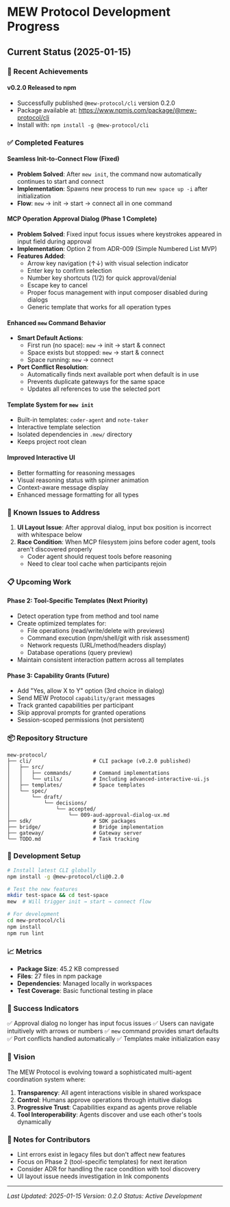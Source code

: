 # MEW Protocol Development Progress

## Current Status (2025-01-15)

### 🎉 Recent Achievements

#### v0.2.0 Released to npm
- Successfully published `@mew-protocol/cli` version 0.2.0
- Package available at: https://www.npmjs.com/package/@mew-protocol/cli
- Install with: `npm install -g @mew-protocol/cli`

### ✅ Completed Features

#### Seamless Init-to-Connect Flow (Fixed)
- **Problem Solved**: After `mew init`, the command now automatically continues to start and connect
- **Implementation**: Spawns new process to run `mew space up -i` after initialization
- **Flow**: `mew` → init → start → connect all in one command

#### MCP Operation Approval Dialog (Phase 1 Complete)
- **Problem Solved**: Fixed input focus issues where keystrokes appeared in input field during approval
- **Implementation**: Option 2 from ADR-009 (Simple Numbered List MVP)
- **Features Added**:
  - Arrow key navigation (↑↓) with visual selection indicator
  - Enter key to confirm selection
  - Number key shortcuts (1/2) for quick approval/denial
  - Escape key to cancel
  - Proper focus management with input composer disabled during dialogs
  - Generic template that works for all operation types

#### Enhanced `mew` Command Behavior
- **Smart Default Actions**:
  - First run (no space): `mew` → init → start & connect
  - Space exists but stopped: `mew` → start & connect
  - Space running: `mew` → connect
- **Port Conflict Resolution**:
  - Automatically finds next available port when default is in use
  - Prevents duplicate gateways for the same space
  - Updates all references to use the selected port

#### Template System for `mew init`
- Built-in templates: `coder-agent` and `note-taker`
- Interactive template selection
- Isolated dependencies in `.mew/` directory
- Keeps project root clean

#### Improved Interactive UI
- Better formatting for reasoning messages
- Visual reasoning status with spinner animation
- Context-aware message display
- Enhanced message formatting for all types

### 🚧 Known Issues to Address

1. **UI Layout Issue**: After approval dialog, input box position is incorrect with whitespace below
2. **Race Condition**: When MCP filesystem joins before coder agent, tools aren't discovered properly
   - Coder agent should request tools before reasoning
   - Need to clear tool cache when participants rejoin

### 📋 Upcoming Work

#### Phase 2: Tool-Specific Templates (Next Priority)
- Detect operation type from method and tool name
- Create optimized templates for:
  - File operations (read/write/delete with previews)
  - Command execution (npm/shell/git with risk assessment)
  - Network requests (URL/method/headers display)
  - Database operations (query preview)
- Maintain consistent interaction pattern across all templates

#### Phase 3: Capability Grants (Future)
- Add "Yes, allow X to Y" option (3rd choice in dialog)
- Send MEW Protocol `capability/grant` messages
- Track granted capabilities per participant
- Skip approval prompts for granted operations
- Session-scoped permissions (not persistent)

### 📦 Repository Structure

```
mew-protocol/
├── cli/                    # CLI package (v0.2.0 published)
│   ├── src/
│   │   ├── commands/       # Command implementations
│   │   └── utils/          # Including advanced-interactive-ui.js
│   ├── templates/          # Space templates
│   └── spec/
│       └── draft/
│           └── decisions/
│               └── accepted/
│                   └── 009-aud-approval-dialog-ux.md
├── sdk/                    # SDK packages
├── bridge/                 # Bridge implementation
├── gateway/                # Gateway server
└── TODO.md                 # Task tracking

```

### 🔧 Development Setup

```bash
# Install latest CLI globally
npm install -g @mew-protocol/cli@0.2.0

# Test the new features
mkdir test-space && cd test-space
mew  # Will trigger init → start → connect flow

# For development
cd mew-protocol/cli
npm install
npm run lint
```

### 📈 Metrics

- **Package Size**: 45.2 KB compressed
- **Files**: 27 files in npm package
- **Dependencies**: Managed locally in workspaces
- **Test Coverage**: Basic functional testing in place

### 🎯 Success Indicators

✅ Approval dialog no longer has input focus issues
✅ Users can navigate intuitively with arrows or numbers
✅ `mew` command provides smart defaults
✅ Port conflicts handled automatically
✅ Templates make initialization easy

### 🔮 Vision

The MEW Protocol is evolving toward a sophisticated multi-agent coordination system where:
1. **Transparency**: All agent interactions visible in shared workspace
2. **Control**: Humans approve operations through intuitive dialogs
3. **Progressive Trust**: Capabilities expand as agents prove reliable
4. **Tool Interoperability**: Agents discover and use each other's tools dynamically

### 📝 Notes for Contributors

- Lint errors exist in legacy files but don't affect new features
- Focus on Phase 2 (tool-specific templates) for next iteration
- Consider ADR for handling the race condition with tool discovery
- UI layout issue needs investigation in Ink components

---

*Last Updated: 2025-01-15*
*Version: 0.2.0*
*Status: Active Development*